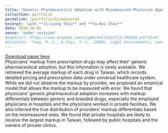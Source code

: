 ```yaml
---
title: "Generic Pharmaceutical Adoption with Mismeasured Physician Agency"
collection: portfolio
permalink: /portfolio/mismeasured
excerpt: 'with **Ji-Liang Shiu** and **Yu-Hui Chou**'
date: 2019-10-01
venue: 'under revision'
#paperurl: https://www.dropbox.com/s/g0mcmdltetp27l5/190920.pdf?dl=0'
#citation: 'Tang, M.-C., & Chyi, Y.-L. (2008). Legal environments, venture capital, and total factor productivity growth of taiwanese industry. Contemporary Economic Policy, 26(3).'
---
```

[Download paper here](https://www.dropbox.com/s/g0mcmdltetp27l5/190920.pdf?dl=0)<br/>
Physicians’ markup from prescription drugs may affect their’ generic pharmaceutical adoption, but this information is rarely available. We retrieved the average markup of each drug in Taiwan, which records detailed pricing and prescription data under universal healthcare system. While we did not observe the markup by provider, we proposed an empirical model that allows the markup to be measured with error. We found that physicians’ generic pharmaceutical adoption increases with markup differentials between generic and branded drugs, especially the employed physicians in hospitals and the physicians worked in private facilities. We also inferred the true distribution of providers’ markup differentials based on the mismeasured ones. We found that private hospitals are likely to receive the largest markup in Taiwan, followed by public hospitals and the owners of private clinics.
